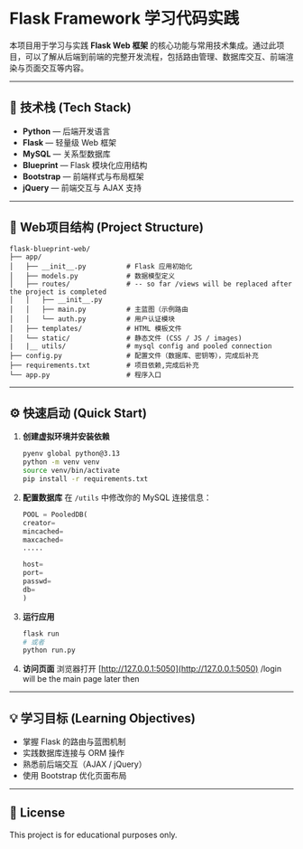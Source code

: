 # Flask Framework 学习代码实践

本项目用于学习与实践 **Flask Web 框架** 的核心功能与常用技术集成。通过此项目，可以了解从后端到前端的完整开发流程，包括路由管理、数据库交互、前端渲染与页面交互等内容。

---

## 🧰 技术栈 (Tech Stack)

- **Python** — 后端开发语言  
- **Flask** — 轻量级 Web 框架  
- **MySQL** — 关系型数据库  
- **Blueprint** — Flask 模块化应用结构  
- **Bootstrap** — 前端样式与布局框架  
- **jQuery** — 前端交互与 AJAX 支持  

---

## 🚀 Web项目结构 (Project Structure)

```
flask-blueprint-web/
├── app/
│   ├── __init__.py          # Flask 应用初始化
│   ├── models.py            # 数据模型定义
│   ├── routes/              # -- so far /views will be replaced after the project is completed
│   │   ├── __init__.py
│   │   ├── main.py          # 主蓝图（示例路由
│   │   └── auth.py          # 用户认证模块
│   ├── templates/           # HTML 模板文件
│   └── static/              # 静态文件 (CSS / JS / images)
|   |__ utils/               # mysql config and pooled connection
├── config.py                # 配置文件（数据库、密钥等），完成后补充
├── requirements.txt         # 项目依赖,完成后补充
└── app.py                   # 程序入口
```

---

## ⚙️ 快速启动 (Quick Start)

1. **创建虚拟环境并安装依赖**
   ```bash
   pyenv global python@3.13
   python -m venv venv
   source venv/bin/activate
   pip install -r requirements.txt
   ```

2. **配置数据库**
   在 `/utils` 中修改你的 MySQL 连接信息：
   ```python
   POOL = PooledDB(
   creator=
   mincached=
   maxcached=
   .....

   host=
   port=
   passwd=
   db=
   )
   ```

3. **运行应用**
   ```bash
   flask run
   # 或者
   python run.py
   ```

4. **访问页面**
   浏览器打开 [http://127.0.0.1:5050](http://127.0.0.1:5050)
   /login will be the main page later then

---

## 💡 学习目标 (Learning Objectives)

- 掌握 Flask 的路由与蓝图机制  
- 实践数据库连接与 ORM 操作  
- 熟悉前后端交互（AJAX / jQuery）  
- 使用 Bootstrap 优化页面布局  

---

## 📄 License

This project is for educational purposes only.
